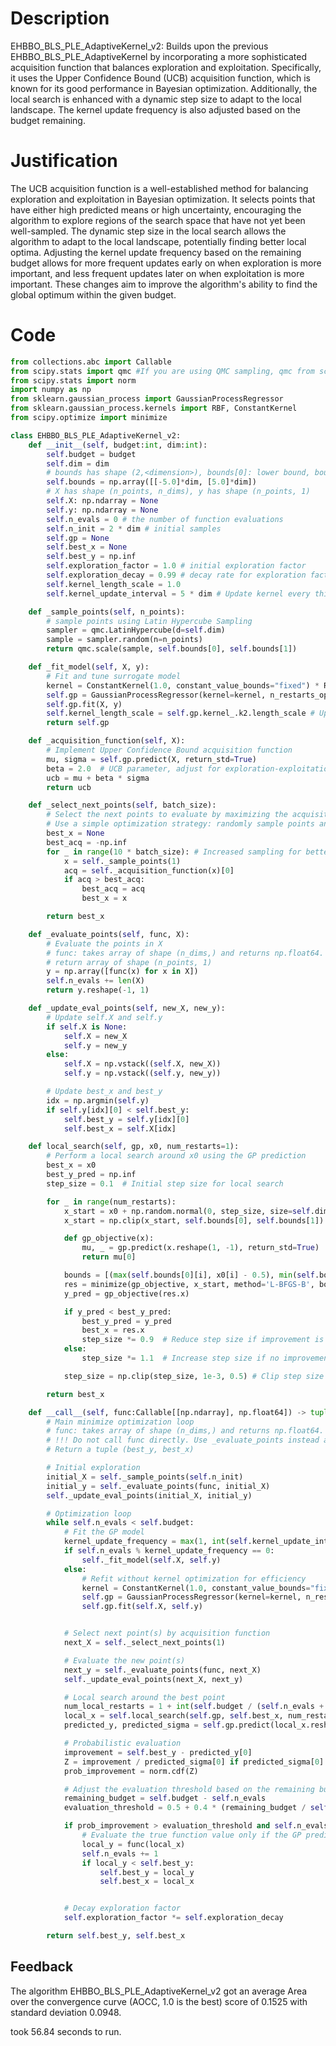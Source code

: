 # Description
EHBBO_BLS_PLE_AdaptiveKernel_v2: Builds upon the previous EHBBO_BLS_PLE_AdaptiveKernel by incorporating a more sophisticated acquisition function that balances exploration and exploitation. Specifically, it uses the Upper Confidence Bound (UCB) acquisition function, which is known for its good performance in Bayesian optimization. Additionally, the local search is enhanced with a dynamic step size to adapt to the local landscape. The kernel update frequency is also adjusted based on the budget remaining.

# Justification
The UCB acquisition function is a well-established method for balancing exploration and exploitation in Bayesian optimization. It selects points that have either high predicted means or high uncertainty, encouraging the algorithm to explore regions of the search space that have not yet been well-sampled. The dynamic step size in the local search allows the algorithm to adapt to the local landscape, potentially finding better local optima. Adjusting the kernel update frequency based on the remaining budget allows for more frequent updates early on when exploration is more important, and less frequent updates later on when exploitation is more important. These changes aim to improve the algorithm's ability to find the global optimum within the given budget.

# Code
```python
from collections.abc import Callable
from scipy.stats import qmc #If you are using QMC sampling, qmc from scipy is encouraged. Remove this line if you have better alternatives.
from scipy.stats import norm
import numpy as np
from sklearn.gaussian_process import GaussianProcessRegressor
from sklearn.gaussian_process.kernels import RBF, ConstantKernel
from scipy.optimize import minimize

class EHBBO_BLS_PLE_AdaptiveKernel_v2:
    def __init__(self, budget:int, dim:int):
        self.budget = budget
        self.dim = dim
        # bounds has shape (2,<dimension>), bounds[0]: lower bound, bounds[1]: upper bound
        self.bounds = np.array([[-5.0]*dim, [5.0]*dim])
        # X has shape (n_points, n_dims), y has shape (n_points, 1)
        self.X: np.ndarray = None
        self.y: np.ndarray = None
        self.n_evals = 0 # the number of function evaluations
        self.n_init = 2 * dim # initial samples
        self.gp = None
        self.best_x = None
        self.best_y = np.inf
        self.exploration_factor = 1.0 # initial exploration factor
        self.exploration_decay = 0.99 # decay rate for exploration factor
        self.kernel_length_scale = 1.0
        self.kernel_update_interval = 5 * dim # Update kernel every this many evaluations

    def _sample_points(self, n_points):
        # sample points using Latin Hypercube Sampling
        sampler = qmc.LatinHypercube(d=self.dim)
        sample = sampler.random(n=n_points)
        return qmc.scale(sample, self.bounds[0], self.bounds[1])

    def _fit_model(self, X, y):
        # Fit and tune surrogate model
        kernel = ConstantKernel(1.0, constant_value_bounds="fixed") * RBF(length_scale=self.kernel_length_scale, length_scale_bounds=(1e-2, 10))
        self.gp = GaussianProcessRegressor(kernel=kernel, n_restarts_optimizer=3, alpha=1e-5) # Increased restarts for kernel tuning
        self.gp.fit(X, y)
        self.kernel_length_scale = self.gp.kernel_.k2.length_scale # Update the length scale
        return self.gp

    def _acquisition_function(self, X):
        # Implement Upper Confidence Bound acquisition function
        mu, sigma = self.gp.predict(X, return_std=True)
        beta = 2.0  # UCB parameter, adjust for exploration-exploitation trade-off
        ucb = mu + beta * sigma
        return ucb

    def _select_next_points(self, batch_size):
        # Select the next points to evaluate by maximizing the acquisition function
        # Use a simple optimization strategy: randomly sample points and choose the best one
        best_x = None
        best_acq = -np.inf
        for _ in range(10 * batch_size): # Increased sampling for better exploration
            x = self._sample_points(1)
            acq = self._acquisition_function(x)[0]
            if acq > best_acq:
                best_acq = acq
                best_x = x

        return best_x

    def _evaluate_points(self, func, X):
        # Evaluate the points in X
        # func: takes array of shape (n_dims,) and returns np.float64.
        # return array of shape (n_points, 1)
        y = np.array([func(x) for x in X])
        self.n_evals += len(X)
        return y.reshape(-1, 1)

    def _update_eval_points(self, new_X, new_y):
        # Update self.X and self.y
        if self.X is None:
            self.X = new_X
            self.y = new_y
        else:
            self.X = np.vstack((self.X, new_X))
            self.y = np.vstack((self.y, new_y))

        # Update best_x and best_y
        idx = np.argmin(self.y)
        if self.y[idx][0] < self.best_y:
            self.best_y = self.y[idx][0]
            self.best_x = self.X[idx]

    def local_search(self, gp, x0, num_restarts=1):
        # Perform a local search around x0 using the GP prediction
        best_x = x0
        best_y_pred = np.inf
        step_size = 0.1  # Initial step size for local search

        for _ in range(num_restarts):
            x_start = x0 + np.random.normal(0, step_size, size=self.dim) # Add some noise
            x_start = np.clip(x_start, self.bounds[0], self.bounds[1])

            def gp_objective(x):
                mu, _ = gp.predict(x.reshape(1, -1), return_std=True)
                return mu[0]

            bounds = [(max(self.bounds[0][i], x0[i] - 0.5), min(self.bounds[1][i], x0[i] + 0.5)) for i in range(self.dim)]  # Smaller bounds
            res = minimize(gp_objective, x_start, method='L-BFGS-B', bounds=bounds)
            y_pred = gp_objective(res.x)

            if y_pred < best_y_pred:
                best_y_pred = y_pred
                best_x = res.x
                step_size *= 0.9  # Reduce step size if improvement is found
            else:
                step_size *= 1.1  # Increase step size if no improvement

            step_size = np.clip(step_size, 1e-3, 0.5) # Clip step size

        return best_x

    def __call__(self, func:Callable[[np.ndarray], np.float64]) -> tuple[np.float64, np.array]:
        # Main minimize optimization loop
        # func: takes array of shape (n_dims,) and returns np.float64.
        # !!! Do not call func directly. Use _evaluate_points instead and be aware of the budget when calling it. !!!
        # Return a tuple (best_y, best_x)

        # Initial exploration
        initial_X = self._sample_points(self.n_init)
        initial_y = self._evaluate_points(func, initial_X)
        self._update_eval_points(initial_X, initial_y)

        # Optimization loop
        while self.n_evals < self.budget:
            # Fit the GP model
            kernel_update_frequency = max(1, int(self.kernel_update_interval * (1 - self.n_evals / self.budget))) # Dynamic kernel update
            if self.n_evals % kernel_update_frequency == 0:
                self._fit_model(self.X, self.y)
            else:
                # Refit without kernel optimization for efficiency
                kernel = ConstantKernel(1.0, constant_value_bounds="fixed") * RBF(length_scale=self.kernel_length_scale, length_scale_bounds="fixed")
                self.gp = GaussianProcessRegressor(kernel=kernel, n_restarts_optimizer=0, alpha=1e-5)
                self.gp.fit(self.X, self.y)


            # Select next point(s) by acquisition function
            next_X = self._select_next_points(1)

            # Evaluate the new point(s)
            next_y = self._evaluate_points(func, next_X)
            self._update_eval_points(next_X, next_y)

            # Local search around the best point
            num_local_restarts = 1 + int(self.budget / (self.n_evals + 1e-6)) # More restarts early on
            local_x = self.local_search(self.gp, self.best_x, num_restarts=num_local_restarts)
            predicted_y, predicted_sigma = self.gp.predict(local_x.reshape(1, -1), return_std=True)

            # Probabilistic evaluation
            improvement = self.best_y - predicted_y[0]
            Z = improvement / predicted_sigma[0] if predicted_sigma[0] > 0 else np.inf
            prob_improvement = norm.cdf(Z)

            # Adjust the evaluation threshold based on the remaining budget
            remaining_budget = self.budget - self.n_evals
            evaluation_threshold = 0.5 + 0.4 * (remaining_budget / self.budget)  # Higher threshold when budget is tight

            if prob_improvement > evaluation_threshold and self.n_evals < self.budget:
                # Evaluate the true function value only if the GP predicts a sufficiently high probability of improvement and we have budget
                local_y = func(local_x)
                self.n_evals += 1
                if local_y < self.best_y:
                    self.best_y = local_y
                    self.best_x = local_x


            # Decay exploration factor
            self.exploration_factor *= self.exploration_decay

        return self.best_y, self.best_x
```
## Feedback
 The algorithm EHBBO_BLS_PLE_AdaptiveKernel_v2 got an average Area over the convergence curve (AOCC, 1.0 is the best) score of 0.1525 with standard deviation 0.0948.

took 56.84 seconds to run.